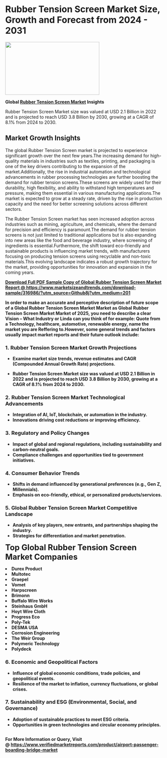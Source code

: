 <H1>Rubber Tension Screen Market Size, Growth and Forecast from 2024 - 2031</H1><img class="aligncenter size-medium wp-image-584254" src="https://thirdeyenews.in/wp-content/uploads/2024/09/Global-Market-Research-300x168.jpeg" alt="" width="300" height="168" /><p><strong>Global&nbsp;<a href="https://www.marketsizeandtrends.com/download-sample/316986/?utm_source=Github8j?utm_medium=201">Rubber Tension Screen Market</a> Insights</strong></p><p>Rubber Tension Screen Market size was valued at USD 2.1 Billion in 2022 and is projected to reach USD 3.8 Billion by 2030, growing at a CAGR of 8.1% from 2024 to 2030.</p><p><h2>Market Growth Insights</h2> <p>The global Rubber Tension Screen market is projected to experience significant growth over the next few years.The increasing demand for high-quality materials in industries such as textiles, printing, and packaging is one of the key drivers contributing to the expansion of the market.Additionally, the rise in industrial automation and technological advancements in rubber processing technologies are further boosting the demand for rubber tension screens.These screens are widely used for their durability, high flexibility, and ability to withstand high temperatures and pressure, making them essential in various manufacturing applications.The market is expected to grow at a steady rate, driven by the rise in production capacity and the need for better screening solutions across different sectors.</p> <p><strong><a href="#"></a></strong></p> <p>The Rubber Tension Screen market has seen increased adoption across industries such as mining, agriculture, and chemicals, where the demand for precision and efficiency is paramount.The demand for rubber tension screens is not just limited to traditional applications but is also expanding into new areas like the food and beverage industry, where screening of ingredients is essential.Furthermore, the shift toward eco-friendly and sustainable products is influencing market trends, with manufacturers focusing on producing tension screens using recyclable and non-toxic materials.This evolving landscape indicates a robust growth trajectory for the market, providing opportunities for innovation and expansion in the coming years.</p> <p><strong><a href="#"></p><p><span class=""><strong>Download Full PDF Sample Copy of Global Rubber Tension Screen Market Report</strong> @ <a href="https://www.marketsizeandtrends.com/download-sample/316986/?utm_source=Github8j?utm_medium=201" target="_blank">https://www.marketsizeandtrends.com/download-sample/316986/?utm_source=Github8j?utm_medium=201</a></span></p><p>In order to make an accurate and perceptive description of future scope of a Global&nbsp;Rubber Tension Screen Market Market as Global&nbsp;Rubber Tension Screen Market Market of 2025, you need to describe a clear Vision &ndash; What Industry or Linda can you think of for example: Quote from a Technology, healthcare, automotive, renewable energy, name the market you are Reffering to.However, some general trends and factors usually impact market reports and their future outlook include:</p><h3>1.&nbsp;<strong>Rubber Tension Screen Market Growth Projections</strong></h3><ul><li>Examine market size trends, revenue estimates and CAGR (Compounded Annual Growth Rate) projections.</li><li><p>Rubber Tension Screen Market size was valued at USD 2.1 Billion in 2022 and is projected to reach USD 3.8 Billion by 2030, growing at a CAGR of 8.1% from 2024 to 2030.</p></li></ul><h3>2.&nbsp;<strong>Rubber Tension Screen Market Technological Advancements</strong></h3><ul><li>Integration of AI, IoT, blockchain, or automation in the industry.</li><li>Innovations driving cost reductions or improving efficiency.</li></ul><h3>3.&nbsp;<strong>Regulatory and Policy Changes</strong></h3><ul><li>Impact of global and regional regulations, including sustainability and carbon-neutral goals.</li><li>Compliance challenges and opportunities tied to government initiatives.</li></ul><h3>4.&nbsp;<strong>Consumer Behavior Trends</strong></h3><ul><li>Shifts in demand influenced by generational preferences (e.g., Gen Z, Millennials).</li><li>Emphasis on eco-friendly, ethical, or personalized products/services.</li></ul><h3>5.&nbsp;<strong>Global Rubber Tension Screen Market Competitive Landscape</strong></h3><ul><li>Analysis of key players, new entrants, and partnerships shaping the industry.</li><li>Strategies for differentiation and market penetration.</li></ul><p data-pm-slice="1 1 []"><span style="color: inherit; font-family: inherit; font-size: 25px;">Top Global Rubber Tension Screen Market Companies</span></p><div class="" data-test-id=""><p><li>Durex Product</li><li> Multotec</li><li> Graepel</li><li> Vomet</li><li> Harpscreen</li><li> Brimonn</li><li> Buffalo Wire Works</li><li> Steinhaus GmbH</li><li> Hoyt Wire Cloth</li><li> Progress Eco</li><li> Poly-Tek</li><li> DESMA USA</li><li> Corrosion Engineering</li><li> The Weir Group</li><li> Polymeric Technology</li><li> Polydeck</li></p></div><h3>6.&nbsp;<strong>Economic and Geopolitical Factors</strong></h3><ul><li>Influence of global economic conditions, trade policies, and geopolitical events.</li><li>Resilience of the market to inflation, currency fluctuations, or global crises.</li></ul><h3>7.&nbsp;<strong>Sustainability and ESG (Environmental, Social, and Governance)</strong></h3><ul><li>Adoption of sustainable practices to meet ESG criteria.</li><li>Opportunities in green technologies and circular economy principles.</li></ul><h2><strong style="font-size: 14px;">For More Information or Query, Visit @&nbsp;</strong><a style="background-color: #ffffff; font-size: 14px;" href="https://www.marketsizeandtrends.com/report/rubber-tension-screen-market/" target="_blank">https://www.verifiedmarketreports.com/product/airport-passenger-boarding-bridge-market</a></h2>